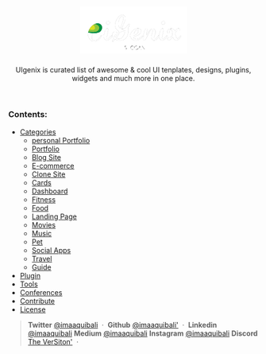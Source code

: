 <h1 align="center">
  <a href="#">
   <img width="215" alt="UiGenix-logo" src="public/UiGenix-logo.png">
  </a>
</h1>

<p align="center"> UIgenix is curated list of awesome  &amp; cool  UI tenplates, designs, plugins, widgets and much more in one place. </p> 
<br>

### Contents:
  - [Categories](#categories)
      - [personal Portfolio](#personal-portfolio)
      - [Portfolio](#portfolio)
      - [Blog Site](#blog-site)
      - [E-commerce](#ecommerce) 
      - [Clone Site](#clone-site)
      - [Cards](#cards)
      - [Dashboard](#dashboard)
      - [Fitness](#fitness)
      - [Food](#food)
      - [Landing Page](#landing-page)
      - [Movies](#movies)
      - [Music](#music)
      - [Pet](#pet)
      - [Social Apps](#social-apps)
      - [Travel](#travel)
      - [Guide](#guide)
  - [Plugin](#plugin)
  - [Tools](#tools)
  - [Conferences](#confrences)
  - [Contribute](#contribute)
  - [License](#license)

> **Twitter** <a href="https://www.twitter.com/imaaquibali" target="_blank" rel="noopener">@imaaquibali</a> &nbsp;&middot;&nbsp; **Github** <a href="https://github.com/imaaquibali" target="_blank" rel="noopener">@imaaquibali'</a> &nbsp;&middot;&nbsp; **Linkedin** <a href="https://linkedin.com/in/imaaquibali" target="_blank" rel="noopener">@imaaquibali</a> **Medium** <a href="https://medium.com/@imaaquibali" target="_blank" rel="noopener">@imaaquibali</a>  **Instagram** <a href="https://instagram.com/imaaquibali/" target="_blank" rel="noopener">@imaaquibali</a> 
**Discord** <a href="https://dsc.gg/theversiton" target="_blank" rel="noopener">The VerSiton'</a> &nbsp;&middot;&nbsp; 
